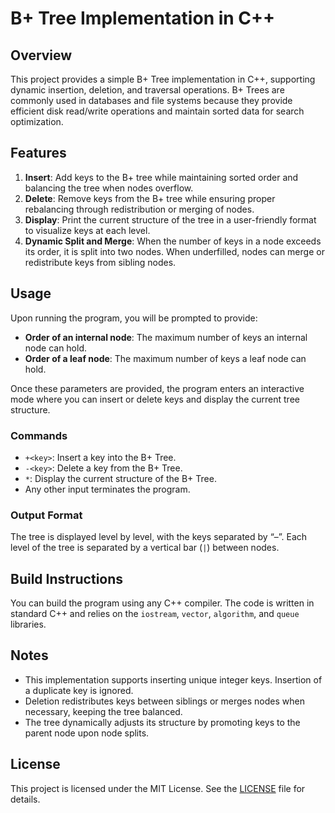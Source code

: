 # B+ Tree Implementation in C++

## Overview

This project provides a simple B+ Tree implementation in C++, supporting dynamic insertion, deletion, and traversal operations. B+ Trees are commonly used in databases and file systems because they provide efficient disk read/write operations and maintain sorted data for search optimization.

## Features

1. **Insert**: Add keys to the B+ tree while maintaining sorted order and balancing the tree when nodes overflow.
2. **Delete**: Remove keys from the B+ tree while ensuring proper rebalancing through redistribution or merging of nodes.
3. **Display**: Print the current structure of the tree in a user-friendly format to visualize keys at each level.
4. **Dynamic Split and Merge**: When the number of keys in a node exceeds its order, it is split into two nodes. When underfilled, nodes can merge or redistribute keys from sibling nodes.

## Usage

Upon running the program, you will be prompted to provide:

- **Order of an internal node**: The maximum number of keys an internal node can hold.
- **Order of a leaf node**: The maximum number of keys a leaf node can hold.

Once these parameters are provided, the program enters an interactive mode where you can insert or delete keys and display the current tree structure.

### Commands

- `+<key>`: Insert a key into the B+ Tree.
- `-<key>`: Delete a key from the B+ Tree.
- `*`: Display the current structure of the B+ Tree.
- Any other input terminates the program.

### Output Format

The tree is displayed level by level, with the keys separated by “–”. Each level of the tree is separated by a vertical bar (`|`) between nodes.

## Build Instructions

You can build the program using any C++ compiler. The code is written in standard C++ and relies on the `iostream`, `vector`, `algorithm`, and `queue` libraries.

## Notes

- This implementation supports inserting unique integer keys. Insertion of a duplicate key is ignored.
- Deletion redistributes keys between siblings or merges nodes when necessary, keeping the tree balanced.
- The tree dynamically adjusts its structure by promoting keys to the parent node upon node splits.

## License

This project is licensed under the MIT License. See the [LICENSE](LICENSE) file for details.
